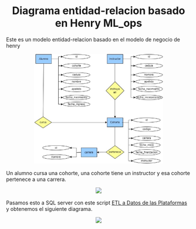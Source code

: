 # <h1 align=center> Diagrama entidad-relacion basado en Henry ML_ops <h/>

Este es un modelo entidad-relacion basado en el modelo de negocio de henry
<p align="center">
<img src="./imagen_modelo.jpg"  height=300>
</p>

Un alumno cursa una cohorte, una cohorte tiene un instructor y esa cohorte pertenece a una carrera.

<p align="center">
<img src="./Diagrama_henry.jpg"  height=300>
</p>
  
Pasamos esto a SQL server con este script [ETL a Datos de las Plataformas](https://github.com/Marcostamal/Modelo_Henry/blob/main/Entidades.sql)
y obtenemos el siguiente diagrama. 
  
<p align="center">
<img src="./Diagrama_henry.jpg"  height=300>
</p>
